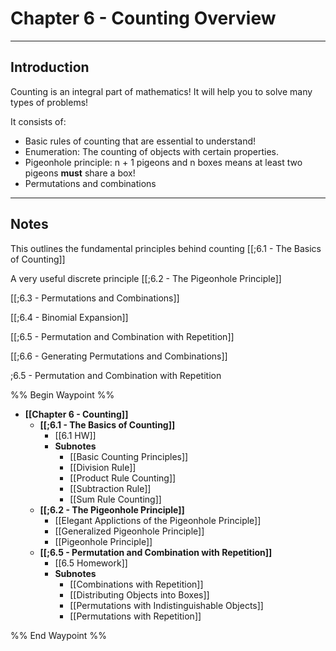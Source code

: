# Chapter 6 - Counting Overview
 
---
## Introduction

Counting is an integral part of mathematics! It will help you to solve many types of problems! 

It consists of:
- Basic rules of counting that are essential to understand!
- Enumeration: The counting of objects with certain properties.
- Pigeonhole principle: n + 1 pigeons and n boxes means at least two pigeons **must** share a box!
- Permutations and combinations

--- 
## Notes

This outlines the fundamental principles behind counting
[[;6.1 - The Basics of Counting]]

A very useful discrete principle
[[;6.2 - The Pigeonhole Principle]]

[[;6.3 - Permutations and Combinations]]

[[;6.4 - Binomial Expansion]]

[[;6.5 - Permutation and Combination with Repetition]]

[[;6.6 - Generating Permutations and Combinations]]


;6.5 - Permutation and Combination with Repetition


%% Begin Waypoint %%
- **[[Chapter 6 - Counting]]**
	- **[[;6.1 - The Basics of Counting]]**
		- [[6.1 HW]]
		- **Subnotes**
			- [[Basic Counting Principles]]
			- [[Division Rule]]
			- [[Product Rule Counting]]
			- [[Subtraction Rule]]
			- [[Sum Rule Counting]]
	- **[[;6.2 - The Pigeonhole Principle]]**
		- [[Elegant Applictions of the Pigeonhole Principle]]
		- [[Generalized Pigeonhole Principle]]
		- [[Pigeonhole Principle]]
	- **[[;6.5 - Permutation and Combination with Repetition]]**
		- [[6.5 Homework]]
		- **Subnotes**
			- [[Combinations with Repetition]]
			- [[Distributing Objects into Boxes]]
			- [[Permutations with Indistinguishable Objects]]
			- [[Permutations with Repetition]]

%% End Waypoint %%
